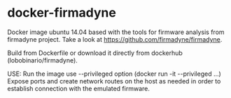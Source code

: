 # docker-firmadyne
Docker image ubuntu 14.04 based with the tools for firmware analysis from firmadyne project.
Take a look at https://github.com/firmadyne/firmadyne.

Build from Dockerfile or download it directly from dockerhub (lobobinario/firmadyne).

USE: 
Run the image use --privileged option (docker run -it --privileged ...)
Expose ports and create network routes on the host as needed in order to establish connection with the emulated firmware.



